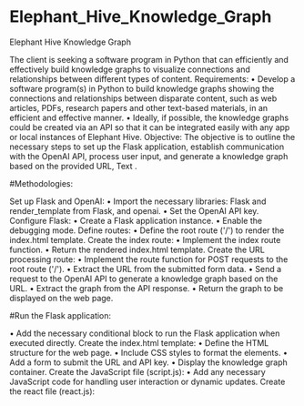 # Elephant_Hive_Knowledge_Graph
Elephant Hive Knowledge Graph


The client is seeking a software program in Python that can efficiently and effectively build knowledge graphs to visualize connections and relationships between different types of content. 
Requirements:
•	Develop a software program(s) in Python to build knowledge graphs showing the connections and relationships between disparate content, such as web articles, PDFs, research papers and other text-based materials, in an efficient and effective manner. 
•	Ideally, if possible, the knowledge graphs could be created via an API so that it can be integrated easily with any app or local instances of Elephant Hive.
Objective:
The objective is to outline the necessary steps to set up the Flask application, establish communication with the OpenAI API, process user input, and generate a knowledge graph based on the provided URL, Text .

#Methodologies:

Set up Flask and OpenAI:
•	Import the necessary libraries: Flask and render_template from Flask, and openai.
•	Set the OpenAI API key.
Configure Flask:
•	Create a Flask application instance.
•	Enable the debugging mode.
Define routes:
•	Define the root route ('/') to render the index.html template.
Create the index route:
•	Implement the index route function.
•	Return the rendered index.html template.
Create the URL processing route:
•	Implement the route function for POST requests to the root route ('/').
•	Extract the URL from the submitted form data.
•	Send a request to the OpenAI API to generate a knowledge graph based on the URL.
•	Extract the graph from the API response.
•	Return the graph to be displayed on the web page.

#Run the Flask application:

•	Add the necessary conditional block to run the Flask application when executed directly.
Create the index.html template:
•	Define the HTML structure for the web page.
•	Include CSS styles to format the elements.
•	Add a form to submit the URL and API key.
•	Display the knowledge graph container.
Create the JavaScript file (script.js):
•	Add any necessary JavaScript code for handling user interaction or dynamic updates.
Create the react file (react.js):
